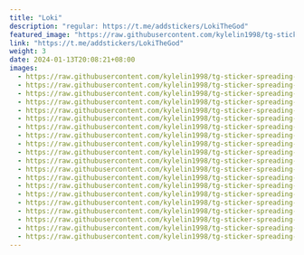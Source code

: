 ```yaml
---
title: "Loki"
description: "regular: https://t.me/addstickers/LokiTheGod"
featured_image: "https://raw.githubusercontent.com/kylelin1998/tg-sticker-spreading-worldwide-images/main/img/dac3ceb7-f796-46a7-92dd-8f40317c5ed1.jpg"
link: "https://t.me/addstickers/LokiTheGod"
weight: 3
date: 2024-01-13T20:08:21+08:00
images:
  - https://raw.githubusercontent.com/kylelin1998/tg-sticker-spreading-worldwide-images/main/img/dac3ceb7-f796-46a7-92dd-8f40317c5ed1.jpg
  - https://raw.githubusercontent.com/kylelin1998/tg-sticker-spreading-worldwide-images/main/img/d1a4e703-80d8-4c1d-bde2-711b9a1933c2.jpg
  - https://raw.githubusercontent.com/kylelin1998/tg-sticker-spreading-worldwide-images/main/img/b51d2a49-d966-43e0-b6fd-8aff6ed2cf27.jpg
  - https://raw.githubusercontent.com/kylelin1998/tg-sticker-spreading-worldwide-images/main/img/793884b1-0d7d-43fe-bd5a-267bedef1adb.jpg
  - https://raw.githubusercontent.com/kylelin1998/tg-sticker-spreading-worldwide-images/main/img/f895d985-8742-4464-9d45-718331daf5b7.jpg
  - https://raw.githubusercontent.com/kylelin1998/tg-sticker-spreading-worldwide-images/main/img/2c7eef67-0871-40c6-b5f5-84b98f8db02e.jpg
  - https://raw.githubusercontent.com/kylelin1998/tg-sticker-spreading-worldwide-images/main/img/363ba17d-2ce7-49fa-ad00-08bc18f27bb1.jpg
  - https://raw.githubusercontent.com/kylelin1998/tg-sticker-spreading-worldwide-images/main/img/99a64523-0cd3-43b3-8615-53eab61fd791.jpg
  - https://raw.githubusercontent.com/kylelin1998/tg-sticker-spreading-worldwide-images/main/img/1040d460-61b1-4c01-9af4-88d5faf12ef1.jpg
  - https://raw.githubusercontent.com/kylelin1998/tg-sticker-spreading-worldwide-images/main/img/97cc9314-4773-47db-a559-5afe9c8334a6.jpg
  - https://raw.githubusercontent.com/kylelin1998/tg-sticker-spreading-worldwide-images/main/img/23dd4ab5-1102-4ebb-a630-c2a0c6e645f9.jpg
  - https://raw.githubusercontent.com/kylelin1998/tg-sticker-spreading-worldwide-images/main/img/2da6dfac-feda-4729-ae80-9c2a1553b275.jpg
  - https://raw.githubusercontent.com/kylelin1998/tg-sticker-spreading-worldwide-images/main/img/ff6cb386-5ce6-43d9-9d5b-a52e6b2a25e4.jpg
  - https://raw.githubusercontent.com/kylelin1998/tg-sticker-spreading-worldwide-images/main/img/403281bc-1e07-47f5-96cb-8cbba17771ee.jpg
  - https://raw.githubusercontent.com/kylelin1998/tg-sticker-spreading-worldwide-images/main/img/a4e4fb66-948f-4584-a0f8-6d93a741a8f0.jpg
  - https://raw.githubusercontent.com/kylelin1998/tg-sticker-spreading-worldwide-images/main/img/47e4af50-9e66-481c-ae5e-1534d141f49e.jpg
  - https://raw.githubusercontent.com/kylelin1998/tg-sticker-spreading-worldwide-images/main/img/c7871735-21c6-437d-abd4-fa5b7162100c.jpg
  - https://raw.githubusercontent.com/kylelin1998/tg-sticker-spreading-worldwide-images/main/img/2042ba2e-562b-4027-b373-8c2e45b26514.jpg
  - https://raw.githubusercontent.com/kylelin1998/tg-sticker-spreading-worldwide-images/main/img/55dc5c3c-d303-40be-990e-2ba7c5179d03.jpg
  - https://raw.githubusercontent.com/kylelin1998/tg-sticker-spreading-worldwide-images/main/img/3c932a0e-4c3e-4432-a0a6-766b90b7db61.jpg
---
```

